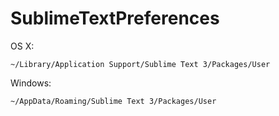 # SublimeTextPreferences
OS X:

`~/Library/Application Support/Sublime Text 3/Packages/User`

Windows:

`~/AppData/Roaming/Sublime Text 3/Packages/User`
